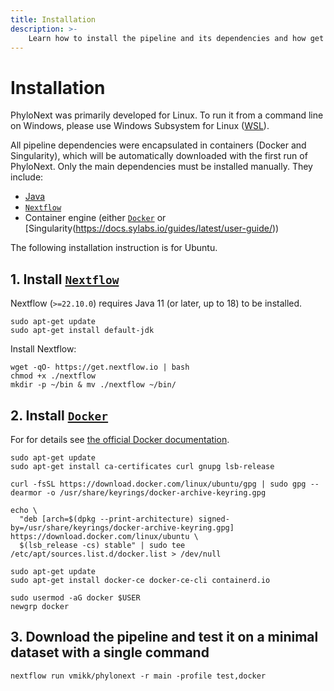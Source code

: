 ```yaml
---
title: Installation
description: >-
    Learn how to install the pipeline and its dependencies and how get started using PhyloNext for your analyses.
---
```


# Installation

PhyloNext was primarily developed for Linux. To run it from a command line on Windows, please use Windows Subsystem for Linux ([WSL](https://learn.microsoft.com/en-us/windows/wsl/install)).

All pipeline dependencies were encapsulated in containers (Docker and Singularity), which will be automatically downloaded with the first run of PhyloNext. Only the main dependencies must be installed manually. They include:
* [Java](https://www.oracle.com/java/technologies/downloads/)
* [`Nextflow`](https://www.nextflow.io/) 
* Container engine (either [`Docker`](https://docker.com/) or [Singularity(https://docs.sylabs.io/guides/latest/user-guide/))

The following installation instruction is for Ubuntu.

## 1. Install [`Nextflow`](https://www.nextflow.io/docs/latest/getstarted.html#installation) 

Nextflow (`>=22.10.0`) requires Java 11 (or later, up to 18) to be installed.

    sudo apt-get update
    sudo apt-get install default-jdk

Install Nextflow:

    wget -qO- https://get.nextflow.io | bash
    chmod +x ./nextflow
    mkdir -p ~/bin & mv ./nextflow ~/bin/


## 2. Install [`Docker`](https://docs.docker.com/engine/installation/)

For for details see [the official Docker documentation](https://docs.docker.com/engine/install/ubuntu/).

    sudo apt-get update
    sudo apt-get install ca-certificates curl gnupg lsb-release

    curl -fsSL https://download.docker.com/linux/ubuntu/gpg | sudo gpg --dearmor -o /usr/share/keyrings/docker-archive-keyring.gpg

    echo \
      "deb [arch=$(dpkg --print-architecture) signed-by=/usr/share/keyrings/docker-archive-keyring.gpg] https://download.docker.com/linux/ubuntu \
      $(lsb_release -cs) stable" | sudo tee /etc/apt/sources.list.d/docker.list > /dev/null

    sudo apt-get update
    sudo apt-get install docker-ce docker-ce-cli containerd.io

    sudo usermod -aG docker $USER
    newgrp docker


## 3. Download the pipeline and test it on a minimal dataset with a single command

    nextflow run vmikk/phylonext -r main -profile test,docker

